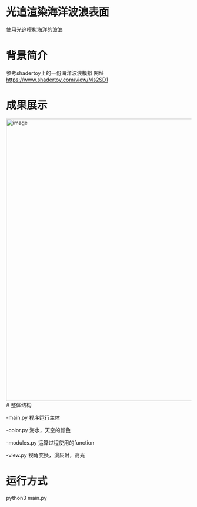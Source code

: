 # 光追渲染海洋波浪表面
使用光追模拟海洋的波浪
# 背景简介
参考shadertoy上的一份海洋波浪模拟
网址 https://www.shadertoy.com/view/Ms2SD1

# 成果展示
<img width="766" alt="image" src="https://user-images.githubusercontent.com/91379790/147847662-0bbbb76f-fa1d-4978-9201-c88b38608007.png">
# 整体结构

-main.py 程序运行主体

-color.py 海水，天空的颜色

-modules.py 运算过程使用的function

-view.py 视角变换，漫反射，高光

# 运行方式
python3 main.py
